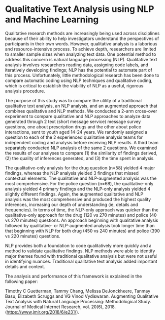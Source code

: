 # Qualitative Text Analysis using NLP and Machine Learning
 
Qualitative research methods are increasingly being used across disciplines because of their ability to help investigators understand the perspectives of participants in their own words. However, qualitative analysis is a laborious and resource-intensive process. To achieve depth, researchers are limited to smaller sample sizes when analyzing text data. One potential method to address this concern is natural language processing (NLP). Qualitative text analysis involves researchers reading data, assigning code labels, and iteratively developing findings; NLP has the potential to automate part of this process. Unfortunately, little methodological research has been done to compare automatic coding using NLP techniques and qualitative coding, which is critical to establish the viability of NLP as a useful, rigorous analysis procedure.


The purpose of this study was to compare the utility of a traditional qualitative text analysis, an NLP analysis, and an augmented approach that combines qualitative and NLP methods. We conducted a 2-arm cross-over experiment to compare qualitative and NLP approaches to analyze data generated through 2 text (short message service) message survey questions, one about prescription drugs and the other about police interactions, sent to youth aged 14-24 years. We randomly assigned a question to each of the 2 experienced qualitative analysis teams for independent coding and analysis before receiving NLP results. A third team separately conducted NLP analysis of the same 2 questions. We examined the results of our analyses to compare (1) the similarity of findings derived, (2) the quality of inferences generated, and (3) the time spent in analysis.


The qualitative-only analysis for the drug question (n=58) yielded 4 major findings, whereas the NLP analysis yielded 3 findings that missed contextual elements. The qualitative and NLP-augmented analysis was the most comprehensive. For the police question (n=68), the qualitative-only analysis yielded 4 primary findings and the NLP-only analysis yielded 4 slightly different findings. Again, the augmented qualitative and NLP analysis was the most comprehensive and produced the highest quality inferences, increasing our depth of understanding (ie, details and frequencies). In terms of time, the NLP-only approach was quicker than the qualitative-only approach for the drug (120 vs 270 minutes) and police (40 vs 270 minutes) questions. An approach beginning with qualitative analysis followed by qualitative- or NLP-augmented analysis took longer time than that beginning with NLP for both drug (450 vs 240 minutes) and police (390 vs 220 minutes) questions.


NLP provides both a foundation to code qualitatively more quickly and a method to validate qualitative findings. NLP methods were able to identify major themes found with traditional qualitative analysis but were not useful in identifying nuances. Traditional qualitative text analysis added important details and context.

The analysis and performance of this framework is explained in the following paper:

Timothy C Guetterman, Tammy Chang, Melissa DeJonckheere, Tanmay Basu, Elizabeth Scruggs and VG Vinod Vydiswaran. Augmenting Qualitative Text Analysis with Natural Language Processing: Methodological Study. Journal of Medical Internet Research, vol. 20(6), 2018. (https://www.jmir.org/2018/6/e231/).
